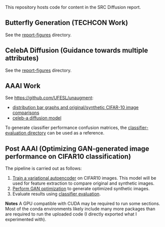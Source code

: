 This repository hosts code for content in the SRC Diffusion report.

## Butterfly Generation (TECHCON Work)
See the [report-figures](./report-figures/) directory.

## CelebA Diffusion (Guidance towards multiple attributes)
See the [report-figures](./report-figures/) directory.

## AAAI Work
See https://github.com/UFESL/unaugment:
- [distribution bar graphs and original/synthetic CIFAR-10 image comparisons](https://github.com/UFESL/unaugment/blob/main/src/debiasing/subset-cifar10.ipynb)
- [celeb-a diffusion model](https://colab.research.google.com/drive/1D56x2yyXy67vL-NsfgbA4tAKhic9abAc)

To generate classifier performance confusion matrices, the [classifier-evaluation directory](https://github.com/UFESL/gen-ai-bias/tree/main/classifier-evaluation) can be used as a reference.

## Post AAAI (Optimizing GAN-generated image performance on CIFAR10 classification)

The pipeline is carried out as follows:
1. [Train a variational autoencoder](./vqvae/) on CIFAR10 images. This model will be used for feature extraction to compare original and synthetic images.
2. [Perform GAN optimization](./gan-optimization/) to generate optimized synthetic images.
3. Evaluate results using [classifier evaluation](./classifier-evaluation/).

**Notes** A GPU compatible with CUDA may be required to run some sections. Most of the conda environments likely include many more packages than are required to run the uploaded code (I directly exported what I experimented with).